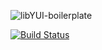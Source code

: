 ![libYUI-boilerplate](http://img191.imageshack.us/img191/9364/libyui.png)


[![Build Status](https://travis-ci.org/libyui/libyui.png?branch=master)](https://travis-ci.org/libyui/libyui)
